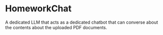 # HomeworkChat
A dedicated LLM that acts as a dedicated chatbot that can converse about the contents about the uploaded PDF documents.
